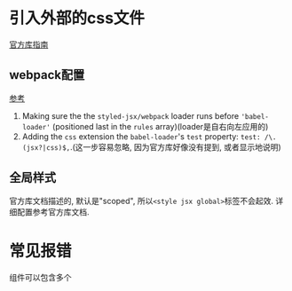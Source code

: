 # 引入外部的css文件

[官方库指南]( https://github.com/zeit/styled-jsx#styles-in-regular-css-files )

## webpack配置

[参考](https://github.com/zeit/styled-jsx/issues/498#issuecomment-427157914)

1. Making sure the the `styled-jsx/webpack` loader runs before `'babel-loader'` (positioned last in the `rules` array)(loader是自右向左应用的)
2. Adding the `css` extension the `babel-loader`'s `test` property: `test: /\.(jsx?|css)$,`.(这一步容易忽略, 因为官方库好像没有提到, 或者显示地说明)

## 全局样式

官方库文档描述的, 默认是"scoped", 所以`<style jsx global>`标签不会起效. 详细配置参考官方库文档.

# 常见报错

组件可以包含多个  <style jsx>  元素，但多个  <style jsx>  元素必须是兄弟元素，不可以是父子关系，否则会报错：

> SyntaxError: Detected nested style tag:
> styled-jsx only allows style tags to be direct descendants (children) of the outermost JSX element i.e. the subtree root.

这通常出现在这样一种情况: 

```tsx
return (
    <div className="main">
      <label className="file">
        <input></input>
      </label>
      <label className="level">
        主题色细粒度
        <input></input>
      </label>
      <label className="colorNum">
        主题色数量
        <input></input>
      </label>
      {themeColors.map((color) => {
        return (
          <div key={color.join(",")}>
            <style jsx>{`
              div {
                width: 100px;
                height: 50px;
                background-color: rgb(${color.join(",")});
              }
            `}</style>
          </div>
        );
      })}
      <style jsx>{`
        .main {
          display: grid;
          grid-template-columns: repeat(12, 1fr);
          grid-template-rows: repeat(6, 1fr);
        }
        .file {
          grid-area: 1/1/2/4;
        }
        .level {
          grid-area: 1/4/2/8;
        }
        .file {
          grid-area: 1/8/2/12;
        }
      `}</style>
    </div>
  );
```

一个元素内既有其本身的样式, 又有列表渲染的各个元素的样式.

这就会报错.

解决方法是将列表渲染提出来写成一个单独的组件, 再引入.